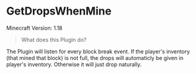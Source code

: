 # GetDropsWhenMine

Minecraft Version: 1.18

> What does this Plugin do?

The Plugin will listen for every block break event. If the player's inventory (that mined that block) is not full, the drops will automaticly be given in player's inventory. Otherwise it will just drop naturally.
